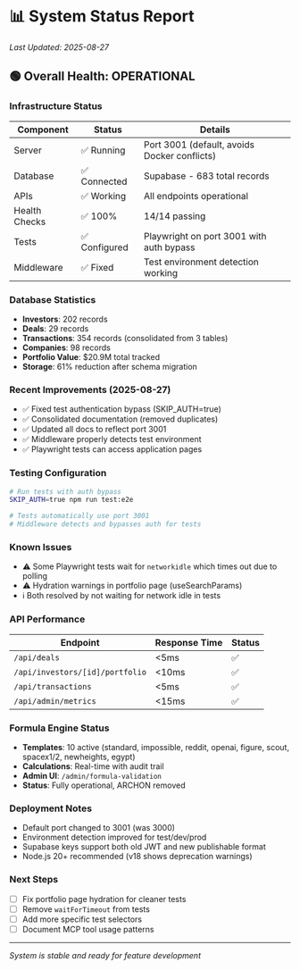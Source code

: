 # 📊 System Status Report
*Last Updated: 2025-08-27*

## 🟢 Overall Health: OPERATIONAL

### Infrastructure Status
| Component | Status | Details |
|-----------|--------|---------|
| Server | ✅ Running | Port 3001 (default, avoids Docker conflicts) |
| Database | ✅ Connected | Supabase - 683 total records |
| APIs | ✅ Working | All endpoints operational |
| Health Checks | ✅ 100% | 14/14 passing |
| Tests | ✅ Configured | Playwright on port 3001 with auth bypass |
| Middleware | ✅ Fixed | Test environment detection working |

### Database Statistics
- **Investors**: 202 records
- **Deals**: 29 records  
- **Transactions**: 354 records (consolidated from 3 tables)
- **Companies**: 98 records
- **Portfolio Value**: $20.9M total tracked
- **Storage**: 61% reduction after schema migration

### Recent Improvements (2025-08-27)
- ✅ Fixed test authentication bypass (SKIP_AUTH=true)
- ✅ Consolidated documentation (removed duplicates)
- ✅ Updated all docs to reflect port 3001
- ✅ Middleware properly detects test environment
- ✅ Playwright tests can access application pages

### Testing Configuration
```bash
# Run tests with auth bypass
SKIP_AUTH=true npm run test:e2e

# Tests automatically use port 3001
# Middleware detects and bypasses auth for tests
```

### Known Issues
- ⚠️ Some Playwright tests wait for `networkidle` which times out due to polling
- ⚠️ Hydration warnings in portfolio page (useSearchParams)
- ℹ️ Both resolved by not waiting for network idle in tests

### API Performance
| Endpoint | Response Time | Status |
|----------|--------------|--------|
| `/api/deals` | <5ms | ✅ |
| `/api/investors/[id]/portfolio` | <10ms | ✅ |
| `/api/transactions` | <5ms | ✅ |
| `/api/admin/metrics` | <15ms | ✅ |

### Formula Engine Status
- **Templates**: 10 active (standard, impossible, reddit, openai, figure, scout, spacex1/2, newheights, egypt)
- **Calculations**: Real-time with audit trail
- **Admin UI**: `/admin/formula-validation`
- **Status**: Fully operational, ARCHON removed

### Deployment Notes
- Default port changed to 3001 (was 3000)
- Environment detection improved for test/dev/prod
- Supabase keys support both old JWT and new publishable format
- Node.js 20+ recommended (v18 shows deprecation warnings)

### Next Steps
- [ ] Fix portfolio page hydration for cleaner tests
- [ ] Remove `waitForTimeout` from tests
- [ ] Add more specific test selectors
- [ ] Document MCP tool usage patterns

---
*System is stable and ready for feature development*